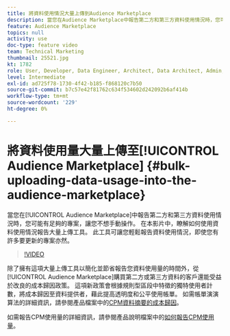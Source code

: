 ```yaml
---
title: 將資料使用情況大量上傳到Audience Marketplace
description: 當您在Audience Marketplace中報告第二方和第三方資料使用情況時，您可能擁有足夠的專案，讓您不想手動操作。 在本影片中，您將會瞭解如何使用資料使用情況報告大量上傳工具，以便即使有許多專案要更新，也能輕鬆報告資料使用情況。
feature: Audience Marketplace
topics: null
activity: use
doc-type: feature video
team: Technical Marketing
thumbnail: 25521.jpg
kt: 1782
role: User, Developer, Data Engineer, Architect, Data Architect, Admin, Leader
level: Intermediate
exl-id: ad725f78-1730-4f42-b185-f868120c7b50
source-git-commit: b7c57e42f81762c634f534602d242092b6af414b
workflow-type: tm+mt
source-wordcount: '229'
ht-degree: 0%

---
```


# 將資料使用量大量上傳至[!UICONTROL Audience Marketplace] {#bulk-uploading-data-usage-into-the-audience-marketplace}

當您在[!UICONTROL Audience Marketplace]中報告第二方和第三方資料使用情況時，您可能有足夠的專案，讓您不想手動操作。 在本影片中，瞭解如何使用資料使用情況報告大量上傳工具。 此工具可讓您輕鬆報告資料使用情況，即使您有許多要更新的專案亦然。

>[!VIDEO](https://video.tv.adobe.com/v/25521/?quality=12)

除了擁有這項大量上傳工具以簡化並節省報告您資料使用量的時間外，從[!UICONTROL Audience Marketplace]購買第二方或第三方資料的客戶還能受益於改良的成本歸因政策。 這項新政策會根據規則型區段中特徵的獨特使用者計數，將成本歸因至資料提供者，藉此提高透明度和公平使用帳單。
如需帳單演演算法的詳細資訊，請參閱產品檔案中的[CPM資料摘要的成本歸因](https://experiencecloud.adobe.com/resources/help/zh_TW/aam/marketplace_cpm_billing.html)。

如需報告CPM使用量的詳細資訊，請參閱產品說明檔案中的[如何報告CPM使用量](https://experiencecloud.adobe.com/resources/help/zh_TW/aam/t_marketplace_report_cpm_usage.html)。
